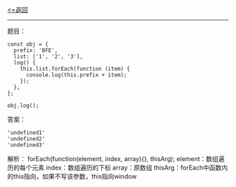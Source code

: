 [<=返回](./index.md)
<hr/>

题目：
```
const obj = {
  prefix: 'BFE',
  list: ['1', '2', '3'],
  log() {
    this.list.forEach(function (item) {
      console.log(this.prefix + item);
    });
  },
};

obj.log();
```

答案：
```
'undefined1'
'undefined2'
'undefined3'
```

解析：
forEach(function(element, index, array){}, thisArg);
element：数组遍历的每个元素
index：数组遍历的下标
array：原数组
thisArg：forEach中函数内的this指向，如果不写该参数，this指向window